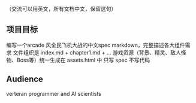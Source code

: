 （交流可以用英文，所有文档中文，保留这句）

## 项目目标
编写一个arcade 风全民飞机大战的中文spec markdown，完整描述各大组件需求
文件组织是 index.md + chapter1.md + ...
游戏资源（背景、精灵、敌人怪物、Boss等）统一生成在 assets.html 中
只写 spec 不写代码

## Audience
verteran programmer and AI scientists
